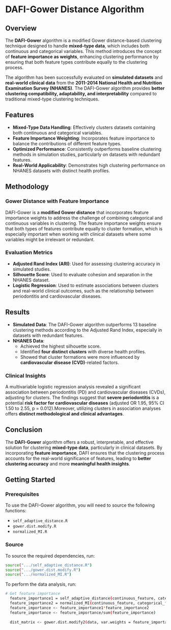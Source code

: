 # DAFI-Gower Distance Algorithm

## Overview

The **DAFI-Gower** algorithm is a modified Gower distance-based clustering technique designed to handle **mixed-type data**, which includes both continuous and categorical variables. This method introduces the concept of **feature importance as weights**, enhancing clustering performance by ensuring that both feature types contribute equally to the clustering process. 

The algorithm has been successfully evaluated on **simulated datasets** and **real-world clinical data** from the **2011-2014 National Health and Nutrition Examination Survey (NHANES)**. The DAFI-Gower algorithm provides **better clustering compatibility, adaptability, and interpretability** compared to traditional mixed-type clustering techniques.

## Features

- **Mixed-Type Data Handling**: Effectively clusters datasets containing both continuous and categorical variables.
- **Feature Importance Weighting**: Incorporates feature importance to balance the contributions of different feature types.
- **Optimized Performance**: Consistently outperforms baseline clustering methods in simulation studies, particularly on datasets with redundant features.
- **Real-World Applicability**: Demonstrates high clustering performance on NHANES datasets with distinct health profiles.

## Methodology

### Gower Distance with Feature Importance
DAFI-Gower is a **modified Gower distance** that incorporates feature importance weights to address the challenge of combining categorical and continuous variables in clustering. The feature importance weights ensure that both types of features contribute equally to cluster formation, which is especially important when working with clinical datasets where some variables might be irrelevant or redundant.

### Evaluation Metrics
- **Adjusted Rand Index (ARI)**: Used for assessing clustering accuracy in simulated studies.
- **Silhouette Score**: Used to evaluate cohesion and separation in the NHANES dataset.
- **Logistic Regression**: Used to estimate associations between clusters and real-world clinical outcomes, such as the relationship between periodontitis and cardiovascular diseases.

## Results

- **Simulated Data**: The DAFI-Gower algorithm outperforms 13 baseline clustering methods according to the Adjusted Rand Index, especially in datasets with redundant features.
- **NHANES Data**: 
  - Achieved the highest silhouette score.
  - Identified **four distinct clusters** with diverse health profiles.
  - Showed that cluster formations were more influenced by **cardiovascular disease (CVD)**-related factors.
  
### Clinical Insights
A multivariable logistic regression analysis revealed a significant association between periodontitis (PD) and cardiovascular diseases (CVDs), adjusting for clusters. The findings suggest that **severe periodontitis** is a potential **risk factor for cardiovascular diseases** (adjusted OR 1.95, 95% CI 1.50 to 2.55, p = 0.012).Moreover, utilizing clusters in association analyses offers **distinct methodological and clinical advantages**.

## Conclusion

The **DAFI-Gower** algorithm offers a robust, interpretable, and effective solution for clustering **mixed-type data**, particularly in clinical datasets. By incorporating **feature importance**, DAFI ensures that the clustering process accounts for the real-world significance of features, leading to **better clustering accuracy** and more **meaningful health insights**.

## Getting Started

### Prerequisites
To use the DAFI-Gower algorithm, you will need to source the following functions:
- `self_adaptive_distance.R`
- `gower.dist.modify.R`
- `normalized_MI.R`

### Source
To source the required dependencies, run:

```bash
source(".../self_adaptive_distance.R")
source(".../gower.dist.modify.R")
source(".../normalized_MI.R")
```

To perform the data analysis, run:

```bash
# Get feature importance
  feature_importance1 = self_adaptive_distance(continuous_feature, categorical_feature)
  feature_importance2 = normalized_MI(continuous_feature, categorical_feature)
  feature_importance <- feature_importance1*feature_importance2
  feature_importance <- feature_importance/sum(feature_importance)
  
  dist_matrix <- gower.dist.modify2(data, var.weights = feature_importance, robcb = "iqr")
```
